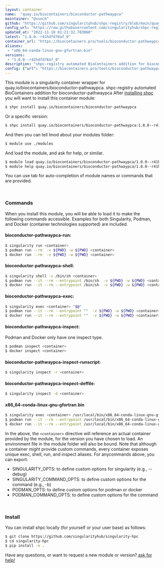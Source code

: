 ```yaml
---
layout: container
name:  "quay.io/biocontainers/bioconductor-pathwaypca"
maintainer: "@vsoch"
github: "https://github.com/singularityhub/shpc-registry/blob/main/quay.io/biocontainers/bioconductor-pathwaypca/container.yaml"
config_url: "https://raw.githubusercontent.com/singularityhub/shpc-registry/main/quay.io/biocontainers/bioconductor-pathwaypca/container.yaml"
updated_at: "2022-11-18 01:21:32.783060"
latest: "1.8.0--r41hdfd78af_0"
container_url: "https://biocontainers.pro/tools/bioconductor-pathwaypca"
aliases:
 - "x86_64-conda-linux-gnu-gfortran.bin"
versions:
 - "1.8.0--r41hdfd78af_0"
description: "shpc-registry automated BioContainers addition for bioconductor-pathwaypca"
config: {"url": "https://biocontainers.pro/tools/bioconductor-pathwaypca", "maintainer": "@vsoch", "description": "shpc-registry automated BioContainers addition for bioconductor-pathwaypca", "latest": {"1.8.0--r41hdfd78af_0": "sha256:aa800f8a0aaa1f192fbf31e092c404ff26447e35add0638e4f9294c533c0a734"}, "tags": {"1.8.0--r41hdfd78af_0": "sha256:aa800f8a0aaa1f192fbf31e092c404ff26447e35add0638e4f9294c533c0a734"}, "docker": "quay.io/biocontainers/bioconductor-pathwaypca", "aliases": {"x86_64-conda-linux-gnu-gfortran.bin": "/usr/local/bin/x86_64-conda-linux-gnu-gfortran.bin"}}
---
```


This module is a singularity container wrapper for quay.io/biocontainers/bioconductor-pathwaypca.
shpc-registry automated BioContainers addition for bioconductor-pathwaypca
After [installing shpc](#install) you will want to install this container module:


```bash
$ shpc install quay.io/biocontainers/bioconductor-pathwaypca
```

Or a specific version:

```bash
$ shpc install quay.io/biocontainers/bioconductor-pathwaypca:1.8.0--r41hdfd78af_0
```

And then you can tell lmod about your modules folder:

```bash
$ module use ./modules
```

And load the module, and ask for help, or similar.

```bash
$ module load quay.io/biocontainers/bioconductor-pathwaypca/1.8.0--r41hdfd78af_0
$ module help quay.io/biocontainers/bioconductor-pathwaypca/1.8.0--r41hdfd78af_0
```

You can use tab for auto-completion of module names or commands that are provided.

<br>

### Commands

When you install this module, you will be able to load it to make the following commands accessible.
Examples for both Singularity, Podman, and Docker (container technologies supported) are included.

#### bioconductor-pathwaypca-run:

```bash
$ singularity run <container>
$ podman run --rm  -v ${PWD} -w ${PWD} <container>
$ docker run --rm  -v ${PWD} -w ${PWD} <container>
```

#### bioconductor-pathwaypca-shell:

```bash
$ singularity shell -s /bin/sh <container>
$ podman run --it --rm --entrypoint /bin/sh  -v ${PWD} -w ${PWD} <container>
$ docker run --it --rm --entrypoint /bin/sh  -v ${PWD} -w ${PWD} <container>
```

#### bioconductor-pathwaypca-exec:

```bash
$ singularity exec <container> "$@"
$ podman run --it --rm --entrypoint ""  -v ${PWD} -w ${PWD} <container> "$@"
$ docker run --it --rm --entrypoint ""  -v ${PWD} -w ${PWD} <container> "$@"
```

#### bioconductor-pathwaypca-inspect:

Podman and Docker only have one inspect type.

```bash
$ podman inspect <container>
$ docker inspect <container>
```

#### bioconductor-pathwaypca-inspect-runscript:

```bash
$ singularity inspect -r <container>
```

#### bioconductor-pathwaypca-inspect-deffile:

```bash
$ singularity inspect -d <container>
```


#### x86_64-conda-linux-gnu-gfortran.bin

```bash
$ singularity exec <container> /usr/local/bin/x86_64-conda-linux-gnu-gfortran.bin
$ podman run --it --rm --entrypoint /usr/local/bin/x86_64-conda-linux-gnu-gfortran.bin   -v ${PWD} -w ${PWD} <container> -c " $@"
$ docker run --it --rm --entrypoint /usr/local/bin/x86_64-conda-linux-gnu-gfortran.bin   -v ${PWD} -w ${PWD} <container> -c " $@"
```



In the above, the `<container>` directive will reference an actual container provided
by the module, for the version you have chosen to load. An environment file in the
module folder will also be bound. Note that although a container
might provide custom commands, every container exposes unique exec, shell, run, and
inspect aliases. For anycommands above, you can export:

 - SINGULARITY_OPTS: to define custom options for singularity (e.g., --debug)
 - SINGULARITY_COMMAND_OPTS: to define custom options for the command (e.g., -b)
 - PODMAN_OPTS: to define custom options for podman or docker
 - PODMAN_COMMAND_OPTS: to define custom options for the command

<br>

### Install

You can install shpc locally (for yourself or your user base) as follows:

```bash
$ git clone https://github.com/singularityhub/singularity-hpc
$ cd singularity-hpc
$ pip install -e .
```

Have any questions, or want to request a new module or version? [ask for help!](https://github.com/singularityhub/singularity-hpc/issues)